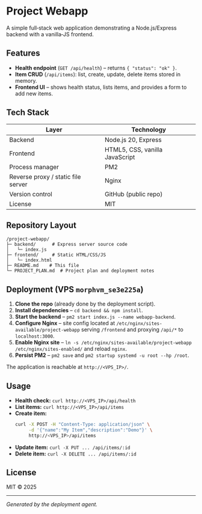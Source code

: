 # Project Webapp

A simple full‑stack web application demonstrating a Node.js/Express backend with a vanilla‑JS frontend.

## Features
- **Health endpoint** (`GET /api/health`) – returns `{ "status": "ok" }`.
- **Item CRUD** (`/api/items`): list, create, update, delete items stored in memory.
- **Frontend UI** – shows health status, lists items, and provides a form to add new items.

## Tech Stack
| Layer | Technology |
|-------|------------|
| Backend | Node.js 20, Express |
| Frontend | HTML5, CSS, vanilla JavaScript |
| Process manager | PM2 |
| Reverse proxy / static file server | Nginx |
| Version control | GitHub (public repo) |
| License | MIT |

## Repository Layout
```
/project-webapp/
├─ backend/      # Express server source code
│   └─ index.js
├─ frontend/     # Static HTML/CSS/JS
│   └─ index.html
├─ README.md    # This file
└─ PROJECT_PLAN.md  # Project plan and deployment notes
```

## Deployment (VPS `morphvm_se3e225a`)
1. **Clone the repo** (already done by the deployment script).
2. **Install dependencies** – `cd backend && npm install`.
3. **Start the backend** – `pm2 start index.js --name webapp-backend`.
4. **Configure Nginx** – site config located at `/etc/nginx/sites-available/project-webapp` serving `/frontend` and proxying `/api/*` to `localhost:3000`.
5. **Enable Nginx site** – `ln -s /etc/nginx/sites-available/project-webapp /etc/nginx/sites-enabled/` and reload `nginx`.
6. **Persist PM2** – `pm2 save` and `pm2 startup systemd -u root --hp /root`.

The application is reachable at `http://<VPS_IP>/`.

## Usage
- **Health check:** `curl http://<VPS_IP>/api/health`
- **List items:** `curl http://<VPS_IP>/api/items`
- **Create item:**
  ```bash
  curl -X POST -H "Content-Type: application/json" \
       -d '{"name":"My Item","description":"Demo"}' \
       http://<VPS_IP>/api/items
  ```
- **Update item:** `curl -X PUT ... /api/items/:id`
- **Delete item:** `curl -X DELETE ... /api/items/:id`

## License
MIT © 2025

---
*Generated by the deployment agent.*
